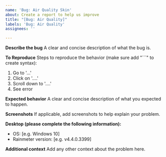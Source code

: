 ```yaml
---
name: 'Bug: Air Quality Skin'
about: Create a report to help us improve
title: "[Bug: Air Quality]"
labels: 'Bug: Air Quality'
assignees: ''

---
```


**Describe the bug**
A clear and concise description of what the bug is.

**To Reproduce**
Steps to reproduce the behavior (make sure add "```" to create syntax):
1. Go to '...'
2. Click on '....'
3. Scroll down to '....'
4. See error

**Expected behavior**
A clear and concise description of what you expected to happen.

**Screenshots**
If applicable, add screenshots to help explain your problem.

**Desktop (please complete the following information):**
 - OS: [e.g. Windows 10]
 - Rainmeter version: [e.g. v4.4.0.3399]

**Additional context**
Add any other context about the problem here.
